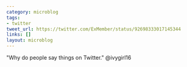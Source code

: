 ```yaml
---
category: microblog
tags:
- twitter
tweet_url: https://twitter.com/ExMember/status/92698333017145344
links: []
layout: microblog
---
```

"Why do people say things on Twitter." @ivygirl16
